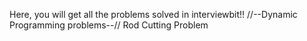 Here, you will get all the problems solved in interviewbit!!
//--Dynamic Programming problems--//
Rod Cutting Problem
